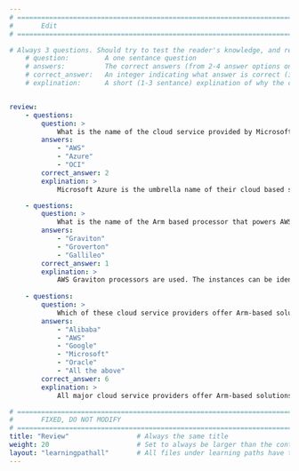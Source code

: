 ```yaml
---
# ================================================================================
#       Edit
# ================================================================================

# Always 3 questions. Should try to test the reader's knowledge, and reinforce the key points you want them to remember.
    # question:         A one sentance question
    # answers:          The correct answers (from 2-4 answer options only). Should be surrounded by quotes.
    # correct_answer:   An integer indicating what answer is correct (index starts from 0)
    # explination:      A short (1-3 sentance) explination of why the correct answer is correct. Can add aditional context if desired


review:
    - questions:
        question: >
            What is the name of the cloud service provided by Microsoft?
        answers:
            - "AWS"
            - "Azure"
            - "OCI"
        correct_answer: 2
        explination: >
            Microsoft Azure is the umbrella name of their cloud based services.

    - questions:
        question: >
            What is the name of the Arm based processor that powers AWS?
        answers:
            - "Graviton"
            - "Groverton"
            - "Gallileo"
        correct_answer: 1
        explination: >
            AWS Graviton processors are used. The instances can be identified with a 'g' in their name.
               
    - questions:
        question: >
            Which of these cloud service providers offer Arm-based solutions?
        answers:
            - "Alibaba"
            - "AWS"
            - "Google"
            - "Microsoft"
            - "Oracle"
            - "All the above"
        correct_answer: 6
        explination: >
            All major cloud service providers offer Arm-based solutions, at rapidly expanding availability.

# ================================================================================
#       FIXED, DO NOT MODIFY
# ================================================================================
title: "Review"                 # Always the same title
weight: 20                      # Set to always be larger than the content in this path
layout: "learningpathall"       # All files under learning paths have this same wrapper
---
```

